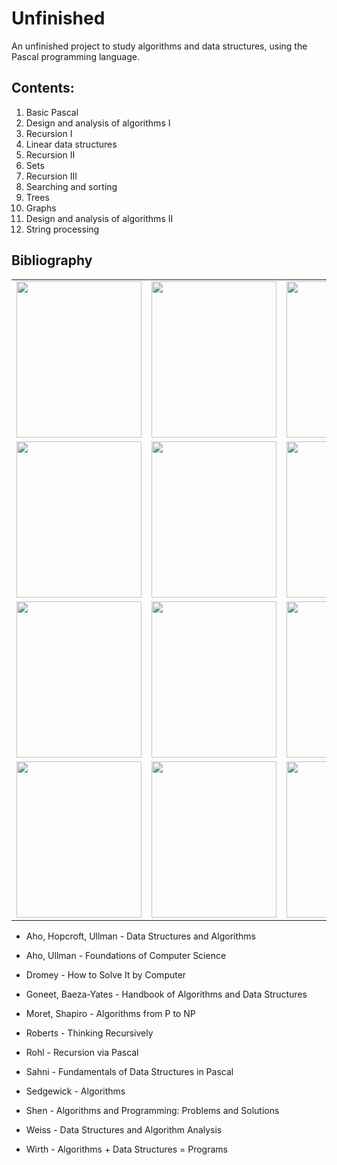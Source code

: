 # Unfinished

An unfinished project to study algorithms and data structures, using the Pascal programming language.

## Contents:

1. Basic Pascal
2. Design and analysis of algorithms I
3. Recursion I
4. Linear data structures
5. Recursion II
6. Sets
7. Recursion III
8. Searching and sorting
9. Trees
10. Graphs
11. Design and analysis of algorithms II
12. String processing

## Bibliography

| | | |
|:-------------------------:|:-------------------------:|:-------------------------:|
|<img width="200" height="250" src="https://images-na.ssl-images-amazon.com/images/I/51oZjyrkQHL._SX339_BO1,204,203,200_.jpg"> |  <img width="200" height="250" src="http://www.freetechbooks.com/uploads/1482396498-61EzGYVPF9L._SX379_BO1,204,203,200_.jpg"> |<img width="200" height="250" src="https://images-na.ssl-images-amazon.com/images/I/41G7svQOtdL._SX331_BO1,204,203,200_.jpg"> |
|<img width="200" height="250" src="https://users.dcc.uchile.cl/~rbaeza/handbook/images/handbook1.gif"> |  <img width="200" height="250" src="https://images-na.ssl-images-amazon.com/images/I/319%2B6M2WMKL.jpg"> |<img width="200" height="250" src="https://images-na.ssl-images-amazon.com/images/I/41frcr1UyvL._SX321_BO1,204,203,200_.jpg"> |
|<img width="200" height="250" src="https://images-na.ssl-images-amazon.com/images/I/51trzOq%2BJ9L._SX324_BO1,204,203,200_.jpg"> | <img width="200" height="250" src="https://images-na.ssl-images-amazon.com/images/I/51x7NKyn3zL._SX349_BO1,204,203,200_.jpg"> |<img width="200" height="250" src="https://images.gr-assets.com/books/1172236863l/151797.jpg"> |
|<img width="200" height="250" src="http://www.mathcs.emory.edu/~cheung/Courses/323/Syllabus/Intro/FIGS/wirth.jpg">|<img width="200" height="250" src="https://images-na.ssl-images-amazon.com/images/I/51Q2kmU5YvL._SX340_BO1,204,203,200_.jpg">|<img width="200" height="250" src="https://pictures.abebooks.com/isbn/9780716782636-us.jpg">|

* Aho, Hopcroft, Ullman - Data Structures and Algorithms

* Aho, Ullman - Foundations of Computer Science

* Dromey - How to Solve It by Computer

* Goneet, Baeza-Yates - Handbook of Algorithms and Data Structures

* Moret, Shapiro - Algorithms from P to NP

* Roberts - Thinking Recursively

* Rohl - Recursion via Pascal

* Sahni - Fundamentals of Data Structures in Pascal

* Sedgewick - Algorithms

* Shen - Algorithms and Programming: Problems and Solutions

* Weiss - Data Structures and Algorithm Analysis

* Wirth - Algorithms + Data Structures = Programs

